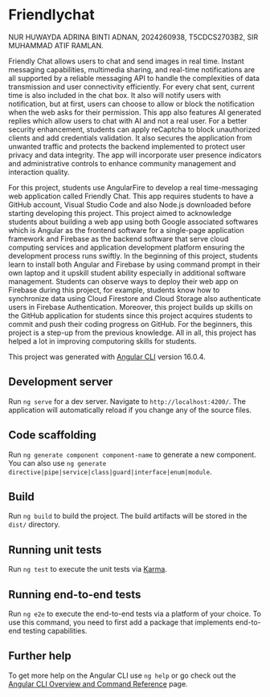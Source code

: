 # Friendlychat
NUR HUWAYDA ADRINA BINTI ADNAN, 2024260938, T5CDCS2703B2, SIR MUHAMMAD ATIF RAMLAN.

Friendly Chat allows users to chat and send images in real time.  Instant messaging capabilities, multimedia sharing, and real-time notifications are all supported by a reliable messaging API to handle the complexities of data transmission and user connectivity efficiently.  For every chat sent, current time is also included in the chat box. It also will notify users with notification, but at first, users can choose to allow or block the notification when the web asks for their permission.  This app also features AI generated replies which allow users to chat with AI and not a real user. For a better security enhancement, students can apply reCaptcha to block unauthorized clients and add credentials validation. It also secures the application from unwanted traffic and protects the backend implemented to protect user privacy and data integrity.  The app will incorporate user presence indicators and administrative controls to enhance community management and interaction quality.

For this project, students use AngularFire to develop a real time-messaging web application called Friendly Chat. This app requires students to have a GitHub account, Visual Studio Code and also Node.js downloaded before starting developing this project.  This project aimed to acknowledge students about building a web app using both Google associated softwares which is Angular as the frontend software for a single-page application framework and Firebase as the backend software that serve cloud computing services and application development platform ensuring the development process runs swiftly.  In the beginning of this project, students learn to install both Angular and Firebase by using command prompt in their own laptop and it upskill student ability especially in additional software management.  Students can observe ways to deploy their web app on Firebase during this project, for example, students know how to synchronize data using Cloud Firestore and Cloud Storage also authenticate users in Firebase Authentication.  Moreover, this project builds up skills on the GitHub application for students since this project acquires students to commit and push their coding progress on GitHub.  For the beginners, this project is a step-up from the previous knowledge.  All in all, this project has helped a lot in improving computoring skills for students.

This project was generated with [Angular CLI](https://github.com/angular/angular-cli) version 16.0.4.

## Development server

Run `ng serve` for a dev server. Navigate to `http://localhost:4200/`. The application will automatically reload if you change any of the source files.

## Code scaffolding

Run `ng generate component component-name` to generate a new component. You can also use `ng generate directive|pipe|service|class|guard|interface|enum|module`.

## Build

Run `ng build` to build the project. The build artifacts will be stored in the `dist/` directory.

## Running unit tests

Run `ng test` to execute the unit tests via [Karma](https://karma-runner.github.io).

## Running end-to-end tests

Run `ng e2e` to execute the end-to-end tests via a platform of your choice. To use this command, you need to first add a package that implements end-to-end testing capabilities.

## Further help

To get more help on the Angular CLI use `ng help` or go check out the [Angular CLI Overview and Command Reference](https://angular.io/cli) page.
